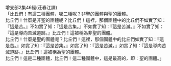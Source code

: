 增支部2集46經(莊春江譯)  
「比丘們！有這二種團體，哪二種呢？非聖的團體與聖的團體。  
比丘們！什麼是非聖的團體呢？比丘們！這裡，那個團體中的比丘們不如實了知：『這是苦。』不如實了知：『這是苦集。』不如實了知：『這是苦滅。』不如實了知：『這是導向苦滅道跡。』比丘們！這被稱為非聖的團體。  
比丘們！什麼是聖的團體呢？比丘們！這裡，那個團體中的比丘們如實了知：『這是苦。』如實了知：『這是苦集。』如實了知：『這是苦滅。』如實了知：『這是導向苦滅道跡。』比丘們！這被稱為聖的團體。  
比丘們！這是二種團體，比丘們！這二種團體中，這是最高的，即：聖的團體。」  
  
  
